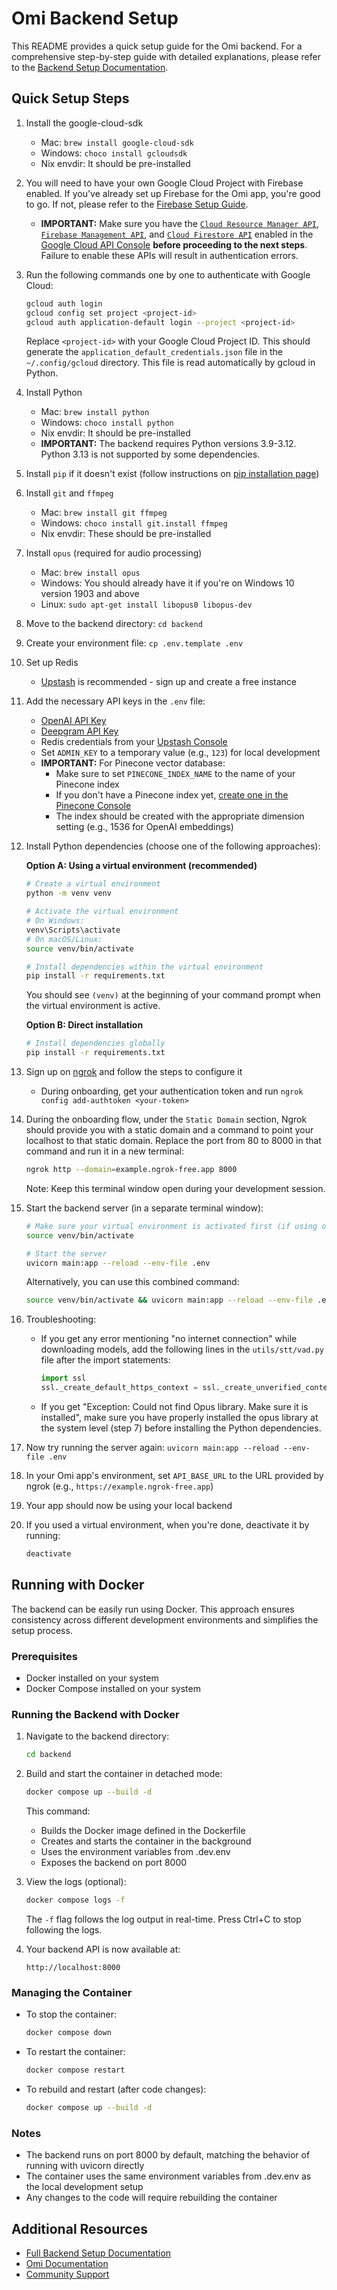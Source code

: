 # Omi Backend Setup

This README provides a quick setup guide for the Omi backend. For a comprehensive step-by-step guide with detailed explanations, please refer to the [Backend Setup Documentation](https://docs.omi.me/docs/developer/backend/Backend_Setup).

## Quick Setup Steps

1. Install the google-cloud-sdk
   - Mac: `brew install google-cloud-sdk`
   - Windows: `choco install gcloudsdk`
   - Nix envdir: It should be pre-installed

2. You will need to have your own Google Cloud Project with Firebase enabled. If you've already set up Firebase for the Omi app, you're good to go. If not, please refer to the [Firebase Setup Guide](https://firebase.google.com/docs/projects/learn-more).
   - **IMPORTANT:** Make sure you have the [`Cloud Resource Manager API`](https://console.cloud.google.com/apis/library/cloudresourcemanager.googleapis.com), [`Firebase Management API`](https://console.cloud.google.com/apis/library/firebase.googleapis.com), and [`Cloud Firestore API`](https://console.developers.google.com/apis/api/firestore.googleapis.com/overview) enabled in the [Google Cloud API Console](https://console.cloud.google.com/apis/dashboard) **before proceeding to the next steps**. Failure to enable these APIs will result in authentication errors.

3. Run the following commands one by one to authenticate with Google Cloud:
   ```bash
   gcloud auth login
   gcloud config set project <project-id>
   gcloud auth application-default login --project <project-id>
   ```
   Replace `<project-id>` with your Google Cloud Project ID.
   This should generate the `application_default_credentials.json` file in the `~/.config/gcloud` directory. This file is read automatically by gcloud in Python.

4. Install Python
   - Mac: `brew install python`
   - Windows: `choco install python`
   - Nix envdir: It should be pre-installed
   - **IMPORTANT:** The backend requires Python versions 3.9-3.12. Python 3.13 is not supported by some dependencies.

5. Install `pip` if it doesn't exist (follow instructions on [pip installation page](https://pip.pypa.io/en/stable/installation/))

6. Install `git` and `ffmpeg`
   - Mac: `brew install git ffmpeg`
   - Windows: `choco install git.install ffmpeg`
   - Nix envdir: These should be pre-installed

7. Install `opus` (required for audio processing)
   - Mac: `brew install opus`
   - Windows: You should already have it if you're on Windows 10 version 1903 and above
   - Linux: `sudo apt-get install libopus0 libopus-dev`

8. Move to the backend directory: `cd backend`

9. Create your environment file: `cp .env.template .env`

10. Set up Redis
    - [Upstash](https://console.upstash.com/) is recommended - sign up and create a free instance

11. Add the necessary API keys in the `.env` file:
    - [OpenAI API Key](https://platform.openai.com/settings/organization/api-keys)
    - [Deepgram API Key](https://console.deepgram.com/api-keys)
    - Redis credentials from your [Upstash Console](https://console.upstash.com/)
    - Set `ADMIN_KEY` to a temporary value (e.g., `123`) for local development
    - **IMPORTANT:** For Pinecone vector database:
      - Make sure to set `PINECONE_INDEX_NAME` to the name of your Pinecone index
      - If you don't have a Pinecone index yet, [create one in the Pinecone Console](https://app.pinecone.io/)
      - The index should be created with the appropriate dimension setting (e.g., 1536 for OpenAI embeddings)

12. Install Python dependencies (choose one of the following approaches):

    **Option A: Using a virtual environment (recommended)**
    ```bash
    # Create a virtual environment
    python -m venv venv

    # Activate the virtual environment
    # On Windows:
    venv\Scripts\activate
    # On macOS/Linux:
    source venv/bin/activate

    # Install dependencies within the virtual environment
    pip install -r requirements.txt
    ```
    You should see `(venv)` at the beginning of your command prompt when the virtual environment is active.

    **Option B: Direct installation**
    ```bash
    # Install dependencies globally
    pip install -r requirements.txt
    ```

13. Sign up on [ngrok](https://ngrok.com/) and follow the steps to configure it
    - During onboarding, get your authentication token and run `ngrok config add-authtoken <your-token>`

14. During the onboarding flow, under the `Static Domain` section, Ngrok should provide you with a static domain and a command to point your localhost to that static domain. Replace the port from 80 to 8000 in that command and run it in a new terminal:
    ```bash
    ngrok http --domain=example.ngrok-free.app 8000
    ```
    Note: Keep this terminal window open during your development session.

15. Start the backend server (in a separate terminal window):
    ```bash
    # Make sure your virtual environment is activated first (if using one)
    source venv/bin/activate

    # Start the server
    uvicorn main:app --reload --env-file .env
    ```

    Alternatively, you can use this combined command:
    ```bash
    source venv/bin/activate && uvicorn main:app --reload --env-file .env
    ```

16. Troubleshooting:
    - If you get any error mentioning "no internet connection" while downloading models, add the following lines in the `utils/stt/vad.py` file after the import statements:
      ```python
      import ssl
      ssl._create_default_https_context = ssl._create_unverified_context
      ```
    - If you get "Exception: Could not find Opus library. Make sure it is installed", make sure you have properly installed the opus library at the system level (step 7) before installing the Python dependencies.

17. Now try running the server again: `uvicorn main:app --reload --env-file .env`

18. In your Omi app's environment, set `API_BASE_URL` to the URL provided by ngrok (e.g., `https://example.ngrok-free.app`)

19. Your app should now be using your local backend

20. If you used a virtual environment, when you're done, deactivate it by running:
    ```bash
    deactivate
    ```

## Running with Docker

The backend can be easily run using Docker. This approach ensures consistency across different development environments and simplifies the setup process.

### Prerequisites

- Docker installed on your system
- Docker Compose installed on your system

### Running the Backend with Docker

1. Navigate to the backend directory:
   ```bash
   cd backend
   ```

2. Build and start the container in detached mode:
   ```bash
   docker compose up --build -d
   ```

   This command:
   - Builds the Docker image defined in the Dockerfile
   - Creates and starts the container in the background
   - Uses the environment variables from .dev.env
   - Exposes the backend on port 8000

3. View the logs (optional):
   ```bash
   docker compose logs -f
   ```

   The `-f` flag follows the log output in real-time. Press Ctrl+C to stop following the logs.

4. Your backend API is now available at:
   ```
   http://localhost:8000
   ```

### Managing the Container

- To stop the container:
  ```bash
  docker compose down
  ```

- To restart the container:
  ```bash
  docker compose restart
  ```

- To rebuild and restart (after code changes):
  ```bash
  docker compose up --build -d
  ```

### Notes

- The backend runs on port 8000 by default, matching the behavior of running with uvicorn directly
- The container uses the same environment variables from .dev.env as the local development setup
- Any changes to the code will require rebuilding the container

## Additional Resources

- [Full Backend Setup Documentation](https://docs.omi.me/developer/backend/Backend_Setup)
- [Omi Documentation](https://docs.omi.me/)
- [Community Support](https://discord.gg/omi)

